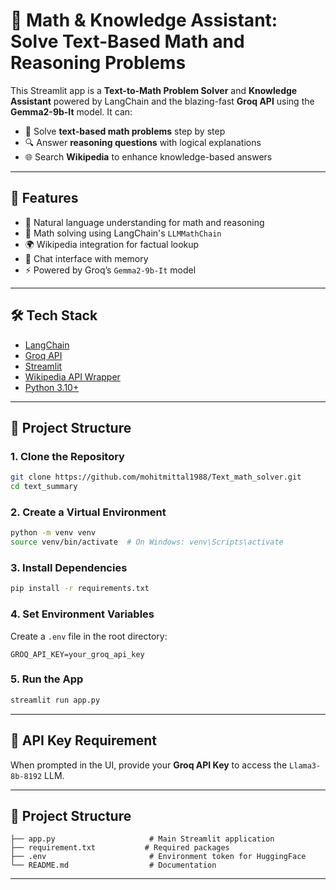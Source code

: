 # 🧠 Math & Knowledge Assistant: Solve Text-Based Math and Reasoning Problems

This Streamlit app is a **Text-to-Math Problem Solver** and **Knowledge Assistant** powered by LangChain and the blazing-fast **Groq API** using the **Gemma2-9b-It** model. It can:

- 🧮 Solve **text-based math problems** step by step  
- 🔍 Answer **reasoning questions** with logical explanations  
- 🌐 Search **Wikipedia** to enhance knowledge-based answers  

---

## 🚀 Features

- 🧠 Natural language understanding for math and reasoning
- 🧮 Math solving using LangChain's `LLMMathChain`
- 🌍 Wikipedia integration for factual lookup
- 💬 Chat interface with memory
- ⚡ Powered by Groq’s `Gemma2-9b-It` model

---

## 🛠️ Tech Stack

- [LangChain](https://www.langchain.com/)
- [Groq API](https://console.groq.com/)
- [Streamlit](https://streamlit.io/)
- [Wikipedia API Wrapper](https://python.langchain.com/docs/integrations/tools/wikipedia/)
- [Python 3.10+](https://www.python.org/)

---

## 📁 Project Structure

### 1. Clone the Repository

  ```bash
  git clone https://github.com/mohitmittal1988/Text_math_solver.git
  cd text_summary
  ```

### 2. Create a Virtual Environment

```bash
python -m venv venv
source venv/bin/activate  # On Windows: venv\Scripts\activate
```

### 3. Install Dependencies

```bash
pip install -r requirements.txt
```

### 4. Set Environment Variables

Create a `.env` file in the root directory:

```env
GROQ_API_KEY=your_groq_api_key
```

### 5. Run the App

```bash
streamlit run app.py
```

---

## 🔐 API Key Requirement

When prompted in the UI, provide your **Groq API Key** to access the `Llama3-8b-8192` LLM.

---

## 📁 Project Structure

```plaintext
├── app.py                     # Main Streamlit application
├── requirement.txt           # Required packages
├── .env                       # Environment token for HuggingFace
└── README.md                  # Documentation
```

---

